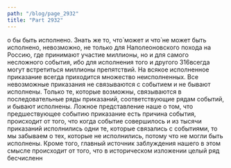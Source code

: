 ```yaml
---
path: "/blog/page_2932"
title: "Part 2932"
---
```


о бы быть исполнено. Знать же то, что̀ может и что̀ не может быть исполнено, невозможно, не только для Наполеоновского похода на Россию, где принимают участие миллионы, но и для самого несложного события, ибо для исполнения того и другого 316всегда могут встретиться миллионы препятствий. На всякое исполненное приказание всегда приходится множество неисполненных. Все невозможные приказания не связываются с событием и не бывают исполнены. Только те, которые возможны, связываются в последовательные ряды приказаний, соответствующие рядам событий, и бывают исполнены.
Ложное представление наше о том, что предшествующее событию приказание есть причина события, происходит от того, что когда событие совершилось и из тысячи приказаний исполнились одни те, которые связались с событиями, то мы забываем о тех, которые не исполнились, потому что не могли быть исполнены. Кроме того, главный источник заблуждения нашего в этом смысле происходит от того, что в историческом изложении целый ряд бесчисленн
